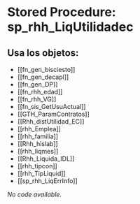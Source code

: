 # Stored Procedure: sp_rhh_LiqUtilidadec

## Usa los objetos:
- [[fn_gen_bisciesto]]
- [[fn_gen_decapl]]
- [[fn_gen_DP]]
- [[fn_rhh_edad]]
- [[fn_rhh_VG]]
- [[fn_sis_GetUsuActual]]
- [[GTH_ParamContratos]]
- [[Rhh_distUtilidad_EC]]
- [[rhh_Emplea]]
- [[rhh_familia]]
- [[Rhh_hislab]]
- [[rhh_liqmes]]
- [[Rhh_Liquida_IDL]]
- [[rhh_tipcon]]
- [[rhh_TipLiquid]]
- [[sp_rhh_LiqErrInfo]]

*No code available.*
